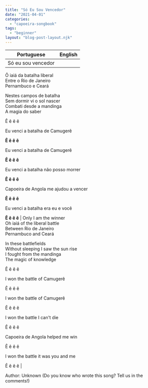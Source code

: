```yaml
---
title: "Só Eu Sou Vencedor"
date: "2021-04-01"
categories: 
  - "capoeira-songbook"
tags: 
  - "beginner"
layout: "blog-post-layout.njk"
---
```


| Portuguese | English |
| --- | --- |
| Só eu sou vencedor  
Ô iaiá da batalha liberal  
Entre o Rio de Janeiro  
Pernambuco e Ceará  
  
Nestes campos de batalha  
Sem dormir vi o sol nascer  
Combati desde a mandinga  
A magia do saber  
  
Ê ê ê ê  
  
Eu venci a batalha de Camugerê  
  
**Ê ê ê ê**  
  
Eu venci a batalha de Camugerê  
  
**Ê ê ê ê**  
  
Eu venci a batalha não posso morrer  
  
**Ê ê ê ê**  
  
Capoeira de Angola me ajudou a vencer  
  
**Ê ê ê ê**  
  
Eu venci a batalha era eu e você  
  
**Ê ê ê ê** | Only I am the winner  
Oh iaiá of the liberal battle  
Between Rio de Janeiro  
Pernambuco and Ceará  
  
In these battlefields  
Without sleeping I saw the sun rise  
I fought from the mandinga  
The magic of knowledge  
  
Ê ê ê ê  
  
I won the battle of Camugerê  
  
Ê ê ê ê  
  
I won the battle of Camugerê  
  
Ê ê ê ê  
  
I won the battle I can't die  
  
Ê ê ê ê  
  
Capoeira de Angola helped me win  
  
Ê ê ê ê  
  
I won the battle it was you and me  
  
Ê ê ê ê |

<figcaption>

Author: Unknown (Do you know who wrote this song? Tell us in the comments!)

</figcaption>
